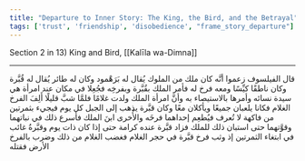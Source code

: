 ```yaml
---
title: "Departure to Inner Story: The King, the Bird, and the Betrayal"
tags: ['trust', 'friendship', 'disobedience', "frame_story_departure"]
---
```


 Section 2 in 13) King and Bird, [[Kalīla wa-Dimna]]

---
قال الفيلسوف زعموا أنَّه كان ملك من الملوك يُقال له بَرَهْمود وكان له طائر يُقال له قُبَّرة وكان ناطقًا كيِّسًا ومعه فرخ له فأمر الملك بقُبَّرة وبفرخِه فجُعِلا في مكان عند امرأة هي سيدة نسائه وأمرها بالاستيصاء به وأنَّ امرأة الملك ولدت غلامًا فلمَّا شبَّ قليلًا أَلِفَ الفرخ الغلام فكانا يلعبان جميعًا ويأكلان معًا وكان قبَّرة يذهب إلى الجبل كل يوم فيجيء بثمرتين من فاكهة لا تُعرف فيُطعِم إحداهما فرخَه والأُخرى ابنَ الملك فأسرع ذلك في نباتهما وقوَّتهما حتى استبان ذلك للملك فزاد قبَّرة عنده كرامة حتى إذا كان ذات يوم وقبَّرةُ غائب في ابتغاء الثمرتين إذ وثب فرخ قبَّرة في حجر الغلام فغضب الغلام من ذلك وضرب بالفرخ الأرض فقتله
